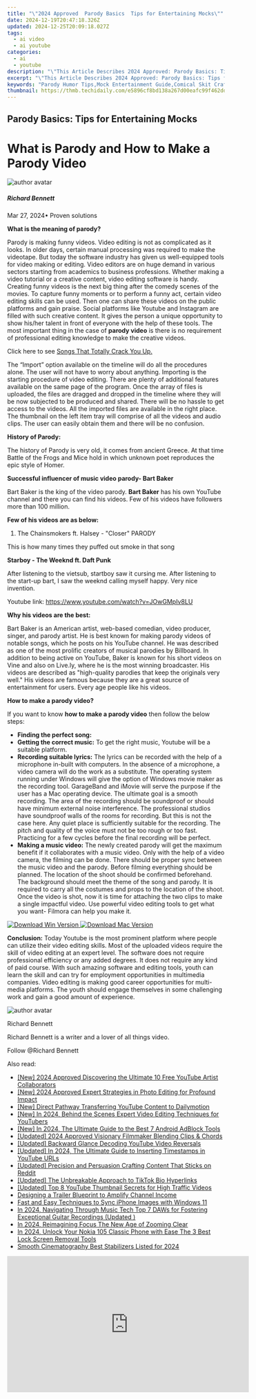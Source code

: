 ```yaml
---
title: "\"2024 Approved  Parody Basics  Tips for Entertaining Mocks\""
date: 2024-12-19T20:47:18.326Z
updated: 2024-12-25T20:09:18.027Z
tags:
  - ai video
  - ai youtube
categories:
  - ai
  - youtube
description: "\"This Article Describes 2024 Approved: Parody Basics: Tips for Entertaining Mocks\""
excerpt: "\"This Article Describes 2024 Approved: Parody Basics: Tips for Entertaining Mocks\""
keywords: "Parody Humor Tips,Mock Entertainment Guide,Comical Skit Crafting,Satirical Writing Steps,Laughter Techniques in Parodies,Jest Mastery Basics,Creative Spoof Strategies"
thumbnail: https://thmb.techidaily.com/e5896cf8bd138a267d00eafc99f462dd02faf3099304ebd5a4c58885b5043e0a.jpg
---
```


## Parody Basics: Tips for Entertaining Mocks

# What is Parody and How to Make a Parody Video

![author avatar](https://images.wondershare.com/filmora/article-images/richard-bennett.jpg)

##### Richard Bennett

 Mar 27, 2024• Proven solutions

**What is the meaning of parody?**

Parody is making funny videos. Video editing is not as complicated as it looks. In older days, certain manual processing was required to make the videotape. But today the software industry has given us well-equipped tools for video making or editing. Video editors are on huge demand in various sectors starting from academics to business professions. Whether making a video tutorial or a creative content, video editing software is handy. Creating funny videos is the next big thing after the comedy scenes of the movies. To capture funny moments or to perform a funny act, certain video editing skills can be used. Then one can share these videos on the public platforms and gain praise. Social platforms like Youtube and Instagram are filled with such creative content. It gives the person a unique opportunity to show his/her talent in front of everyone with the help of these tools. The most important thing in the case of **parody video** is there is no requirement of professional editing knowledge to make the creative videos.

Click here to see [Songs That Totally Crack You Up.](https://tools.techidaily.com/wondershare/filmora/download/)

The “Import” option available on the timeline will do all the procedures alone. The user will not have to worry about anything. Importing is the starting procedure of video editing. There are plenty of additional features available on the same page of the program. Once the array of files is uploaded, the files are dragged and dropped in the timeline where they will be now subjected to be produced and shared. There will be no hassle to get access to the videos. All the imported files are available in the right place. The thumbnail on the left item tray will comprise of all the videos and audio clips. The user can easily obtain them and there will be no confusion.

**History of Parody:**

The history of Parody is very old, it comes from ancient Greece. At that time Battle of the Frogs and Mice hold in which unknown poet reproduces the epic style of Homer.

**Successful influencer of music video parody- Bart Baker**

Bart Baker is the king of the video parody. **Bart Baker** has his own YouTube channel and there you can find his videos. Few of his videos have followers more than 100 million.

**Few of his videos are as below:**

1. The Chainsmokers ft. Halsey - "Closer" PARODY

 This is how many times they puffed out smoke in that song

**Starboy - The Weeknd ft. Daft Punk**

After listening to the vietsub, startboy saw it cursing me. After listening to the start-up bart, I saw the weeknd calling myself happy. Very nice invention.

Youtube link: <https://www.youtube.com/watch?v=JOwGMpIv8LU>

**Why his videos are the best:**

Bart Baker is an American artist, web-based comedian, video producer, singer, and parody artist. He is best known for making parody videos of notable songs, which he posts on his YouTube channel. He was described as one of the most prolific creators of musical parodies by Billboard. In addition to being active on YouTube, Baker is known for his short videos on Vine and also on Live.ly, where he is the most winning broadcaster. His videos are described as "high-quality parodies that keep the originals very well." His videos are famous because they are a great source of entertainment for users. Every age people like his videos.

**How to make a parody video?**

If you want to know **how to make a parody video** then follow the below steps:

* **Finding the perfect song:**
* **Getting the correct music:** To get the right music, Youtube will be a suitable platform.
* **Recording suitable lyrics:** The lyrics can be recorded with the help of a microphone in-built with computers. In the absence of a microphone, a video camera will do the work as a substitute. The operating system running under Windows will give the option of Windows movie maker as the recording tool. GarageBand and iMovie will serve the purpose if the user has a Mac operating device. The ultimate goal is a smooth recording. The area of the recording should be soundproof or should have minimum external noise interference. The professional studios have soundproof walls of the rooms for recording. But this is not the case here. Any quiet place is sufficiently suitable for the recording. The pitch and quality of the voice must not be too rough or too fast. Practicing for a few cycles before the final recording will be perfect.
* **Making a music video:** The newly created parody will get the maximum benefit if it collaborates with a music video. Only with the help of a video camera, the filming can be done. There should be proper sync between the music video and the parody. Before filming everything should be planned. The location of the shoot should be confirmed beforehand. The background should meet the theme of the song and parody. It is required to carry all the costumes and props to the location of the shoot. Once the video is shot, now it is time for attaching the two clips to make a single impactful video. Use powerful video editing tools to get what you want- Filmora can help you make it.

[![Download Win Version](https://images.wondershare.com/filmora/guide/download-btn-win.jpg) ](https://tools.techidaily.com/wondershare/filmora/download/) [![Download Mac Version](https://images.wondershare.com/filmora/guide/download-btn-mac.jpg) ](https://tools.techidaily.com/wondershare/filmora/download/)

**Conclusion:** Today Youtube is the most prominent platform where people can utilize their video editing skills. Most of the uploaded videos require the skill of video editing at an expert level. The software does not require professional efficiency or any added degrees. It does not require any kind of paid course. With such amazing software and editing tools, youth can learn the skill and can try for employment opportunities in multimedia companies. Video editing is making good career opportunities for multi-media platforms. The youth should engage themselves in some challenging work and gain a good amount of experience.

![author avatar](https://images.wondershare.com/filmora/article-images/richard-bennett.jpg)

Richard Bennett

Richard Bennett is a writer and a lover of all things video.

Follow @Richard Bennett

<ins class="adsbygoogle"
     style="display:block"
     data-ad-format="autorelaxed"
     data-ad-client="ca-pub-7571918770474297"
     data-ad-slot="1223367746"></ins>

<ins class="adsbygoogle"
     style="display:block"
     data-ad-client="ca-pub-7571918770474297"
     data-ad-slot="8358498916"
     data-ad-format="auto"
     data-full-width-responsive="true"></ins>

<span class="atpl-alsoreadstyle">Also read:</span>
<div><ul>
<li><a href="https://facebook-video-share.techidaily.com/new-2024-approved-discovering-the-ultimate-10-free-youtube-artist-collaborators/"><u>[New] 2024 Approved Discovering the Ultimate 10 Free YouTube Artist Collaborators</u></a></li>
<li><a href="https://fox-info.techidaily.com/new-2024-approved-expert-strategies-in-photo-editing-for-profound-impact/"><u>[New] 2024 Approved Expert Strategies in Photo Editing for Profound Impact</u></a></li>
<li><a href="https://youtube-webster.techidaily.com/irect-pathway-transferring-youtube-content-to-dailymotion/"><u>[New] Direct Pathway Transferring YouTube Content to Dailymotion</u></a></li>
<li><a href="https://youtube-webster.techidaily.com/n-2024-behind-the-scenes-expert-video-editing-techniques-for-youtubers/"><u>[New] In 2024, Behind the Scenes Expert Video Editing Techniques for YouTubers</u></a></li>
<li><a href="https://youtube-webster.techidaily.com/n-2024-the-ultimate-guide-to-the-best-7-android-adblock-tools/"><u>[New] In 2024, The Ultimate Guide to the Best 7 Android AdBlock Tools</u></a></li>
<li><a href="https://youtube-webster.techidaily.com/ed-2024-approved-visionary-filmmaker-blending-clips-and-chords/"><u>[Updated] 2024 Approved Visionary Filmmaker Blending Clips & Chords</u></a></li>
<li><a href="https://youtube-webster.techidaily.com/ed-backward-glance-decoding-youtube-video-reversals/"><u>[Updated] Backward Glance Decoding YouTube Video Reversals</u></a></li>
<li><a href="https://youtube-webster.techidaily.com/ed-in-2024-the-ultimate-guide-to-inserting-timestamps-in-youtube-urls/"><u>[Updated] In 2024, The Ultimate Guide to Inserting Timestamps in YouTube URLs</u></a></li>
<li><a href="https://extra-skills.techidaily.com/updated-precision-and-persuasion-crafting-content-that-sticks-on-reddit/"><u>[Updated] Precision and Persuasion Crafting Content That Sticks on Reddit</u></a></li>
<li><a href="https://some-guidance.techidaily.com/updated-the-unbreakable-approach-to-tiktok-bio-hyperlinks/"><u>[Updated] The Unbreakable Approach to TikTok Bio Hyperlinks</u></a></li>
<li><a href="https://youtube-webster.techidaily.com/ed-top-8-youtube-thumbnail-secrets-for-high-traffic-videos/"><u>[Updated] Top 8 YouTube Thumbnail Secrets for High Traffic Videos</u></a></li>
<li><a href="https://youtube-webster.techidaily.com/ning-a-trailer-blueprint-to-amplify-channel-income/"><u>Designing a Trailer Blueprint to Amplify Channel Income</u></a></li>
<li><a href="https://tech-recovery.techidaily.com/fast-and-easy-techniques-to-sync-iphone-images-with-windows-11/"><u>Fast and Easy Techniques to Sync iPhone Images with Windows 11</u></a></li>
<li><a href="https://audio-editing.techidaily.com/in-2024-navigating-through-music-tech-top-7-daws-for-fostering-exceptional-guitar-recordings-updated/"><u>In 2024, Navigating Through Music Tech Top 7 DAWs for Fostering Exceptional Guitar Recordings (Updated )</u></a></li>
<li><a href="https://screen-mirroring-recording.techidaily.com/in-2024-reimagining-focus-the-new-age-of-zooming-clear/"><u>In 2024, Reimagining Focus The New Age of Zooming Clear</u></a></li>
<li><a href="https://easy-unlock-android.techidaily.com/in-2024-unlock-your-nokia-105-classic-phone-with-ease-the-3-best-lock-screen-removal-tools-by-drfone-android/"><u>In 2024, Unlock Your Nokia 105 Classic Phone with Ease The 3 Best Lock Screen Removal Tools</u></a></li>
<li><a href="https://facebook-record-videos.techidaily.com/smooth-cinematography-best-stabilizers-listed-for-2024/"><u>Smooth Cinematography Best Stabilizers Listed for 2024</u></a></li>
</ul></div>

<!-- affiliate ads begin -->
<iframe width="560" height="315" src="https://www.youtube.com/embed/pRR3Oq03EuE?si=ZTy8-WH0AesA9zRh" title="YouTube video player" frameborder="0" allow="accelerometer; autoplay; clipboard-write; encrypted-media; gyroscope; picture-in-picture; web-share" referrerpolicy="strict-origin-when-cross-origin" allowfullscreen></iframe>
<!-- affiliate ads end -->

